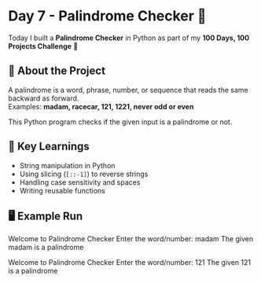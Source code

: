 # Day 7 - Palindrome Checker 🔄

Today I built a **Palindrome Checker** in Python as part of my **100 Days, 100 Projects Challenge** 🚀  

## 📖 About the Project
A palindrome is a word, phrase, number, or sequence that reads the same backward as forward.  
Examples: **madam, racecar, 121, 1221, never odd or even**

This Python program checks if the given input is a palindrome or not.  

## 🔑 Key Learnings
- String manipulation in Python  
- Using slicing (`[::-1]`) to reverse strings  
- Handling case sensitivity and spaces  
- Writing reusable functions  

## 🖥️ Example Run

  Welcome to Palindrome Checker
  Enter the word/number: madam
  The given madam is a palindrome

   Welcome to Palindrome Checker
   Enter the word/number: 121
   The given 121 is a palindrome
